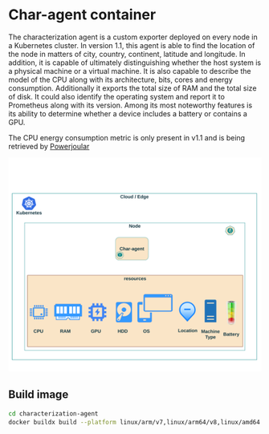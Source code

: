 # Char-agent container

The characterization agent is a custom exporter deployed on
every node in a Kubernetes cluster. In version 1.1, this agent is able to find the
location of the node in matters of city, country, continent, latitude
and longitude. In addition, it is capable of ultimately distinguishing
whether the host system is a physical machine or a virtual machine.
It is also capable to describe the model of the CPU along with
its architecture, bits, cores and energy consumption. Additionally it exports the total
size of RAM and the total size of disk. It could also identify the
operating system and report it to Prometheus along with its version.
Among its most noteworthy features is its ability to determine
whether a device includes a battery or contains a GPU.

The CPU energy consumption metric is only present in v1.1 and is being retrieved by [Powerjoular](https://github.com/joular/powerjoular)

![alt text](Characterization%20agent.png)
## Build image


```bash
cd characterization-agent
docker buildx build --platform linux/arm/v7,linux/arm64/v8,linux/amd64 -t gkorod/char-agent:v1.1 --push .

```
